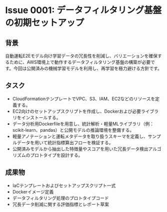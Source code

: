 # Issue 0001: データフィルタリング基盤の初期セットアップ

## 背景
自動運転E2Eモデル向け学習データの冗長性を削減し、バリエーションを確保するために、AWS環境上で動作するデータフィルタリング基盤の構築が必要です。今回は公開済みの機械学習モデルを利用し、再学習を極力避ける方針です。

## タスク
- CloudFormationテンプレートでVPC、S3、IAM、EC2などのリソースを定義する。
- EC2向けのセットアップスクリプトを作成し、Dockerおよび必要ライブラリをインストールする。
- データ分析用Dockerfileを用意し、統計解析・軽量MLライブラリ（例：scikit-learn、pandas）と公開モデルの推論環境を整備する。
- 軽量アノテーションと運転メタデータを取り扱うスキーマを定義し、サンプルデータを用いて統計指標算出フローを検証する。
- 公開済みモデルから抽出した特徴量やスコアを用いた冗長データ検出アルゴリズムのプロトタイプを設計する。

## 成果物
- IaCテンプレートおよびセットアップスクリプト一式
- Dockerイメージ定義
- データフィルタリング処理のプロトタイプコード
- 冗長データ削減に関する評価指標とレポート草案
